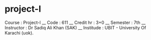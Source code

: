 # project-l
Course : Project-l __ Code : 611 __ Credit hr : 3+0 __ Semester : 7th __ Instructor : Dr Sadiq Ali Khan (SAK) __ Institude : UBIT - University Of Karachi (uok).
